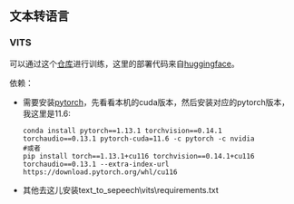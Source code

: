 ## 文本转语言

### VITS

可以通过这个[仓库](https://github.com/Plachtaa/VITS-fast-fine-tuning/blob/main/README_ZH.md)进行训练，这里的部署代码来自[huggingface](https://huggingface.co/spaces/zomehwh/vits-uma-genshin-honkai)。

依赖：
* 需要安装[pytorch](https://pytorch.org/hub/)，先看看本机的cuda版本，然后安装对应的pytorch版本，我这里是11.6:
    ```
    conda install pytorch==1.13.1 torchvision==0.14.1 torchaudio==0.13.1 pytorch-cuda=11.6 -c pytorch -c nvidia
    #或者
    pip install torch==1.13.1+cu116 torchvision==0.14.1+cu116 torchaudio==0.13.1 --extra-index-url https://download.pytorch.org/whl/cu116
    ```
* 其他去这儿安装text_to_sepeech\vits\requirements.txt
